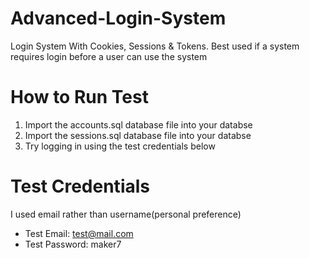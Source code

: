 # Advanced-Login-System
Login System With Cookies, Sessions &amp; Tokens. Best used if a system requires login before a user can use the system

# How to Run Test
1. Import the accounts.sql database file into your databse
2. Import the sessions.sql database file into your databse
3. Try logging in using the test credentials below

# Test Credentials
I used email rather than username(personal preference)
- Test Email: test@mail.com
- Test Password: maker7

